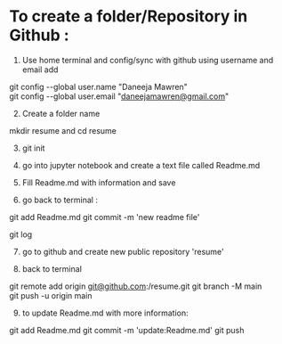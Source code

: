 <h1>To create a folder/Repository in Github :</h1>

1) Use home terminal and config/sync with github using username and email add

git config --global user.name "Daneeja Mawren"  
git config --global user.email "daneejamawren@gmail.com"

2) Create a folder name 

mkdir resume and cd resume

3) git init

4) go into jupyter notebook and create a text file called Readme.md

5) Fill Readme.md with information and save

6) go back to terminal :

git add Readme.md
git commit -m 'new readme file'

git log 

7) go to github and create new public repository 'resume'

8) back to terminal

git remote add origin git@github.com:<your username>/resume.git
git branch -M main    
git push -u origin main 

9) to update Readme.md with more information:

git add Readme.md
git commit -m 'update:Readme.md'
git push





